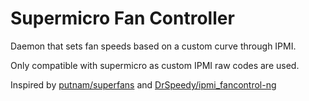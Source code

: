 # Supermicro Fan Controller
Daemon that sets fan speeds based on a custom curve through IPMI.

Only compatible with supermicro as custom IPMI raw codes are used.

Inspired by [putnam/superfans](https://github.com/putnam/superfans) and [DrSpeedy/ipmi_fancontrol-ng](https://github.com/DrSpeedy/ipmi_fancontrol-ng)